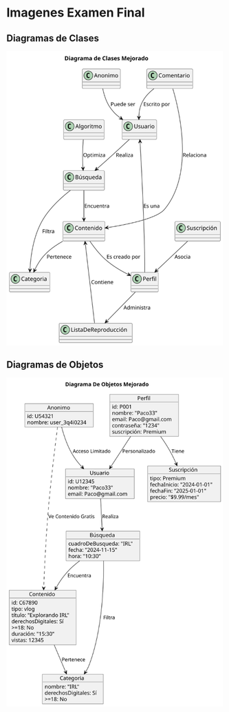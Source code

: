 # Imagenes Examen Final

## Diagramas de Clases
![Diagrama de Clases](https://raw.githubusercontent.com/Ingenieria-Informatica-UNEATLANTICO/app-actividad-post-parcial-MikaOT/efff3e4b7633efa8044f2006dd84e4887e9c6bdf/images/Diagrama%20de%20Clases%20Final.svg)

## Diagramas de Objetos

![Diagrama de Objetos](https://raw.githubusercontent.com/Ingenieria-Informatica-UNEATLANTICO/app-actividad-post-parcial-MikaOT/efff3e4b7633efa8044f2006dd84e4887e9c6bdf/images/Diagrama%20de%20Objetos%20Final.svg)
